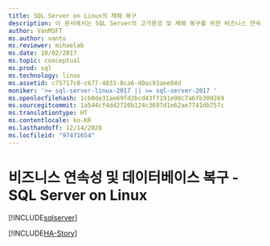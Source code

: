 ```yaml
---
title: SQL Server on Linux의 재해 복구
description: 이 문서에서는 SQL Server의 고가용성 및 재해 복구를 위한 비즈니스 연속성 솔루션에 대해 설명합니다. 그중에서도 가용성 시나리오에 중점을 두고 살펴봅니다.
author: VanMSFT
ms.author: vanto
ms.reviewer: mihaelab
ms.date: 10/02/2017
ms.topic: conceptual
ms.prod: sql
ms.technology: linux
ms.assetid: c75717c8-c677-4033-8ca6-d0ac93aee04d
moniker: '>= sql-server-linux-2017 || >= sql-server-2017 '
ms.openlocfilehash: 1cb0de31ae69fd2bcd43f7191e98c7a6fb309269
ms.sourcegitcommit: 1a544cf4dd2720b124c3697d1e62ae7741db757c
ms.translationtype: HT
ms.contentlocale: ko-KR
ms.lasthandoff: 12/14/2020
ms.locfileid: "97471654"
---
```

# <a name="business-continuity-and-database-recovery---sql-server-on-linux"></a>비즈니스 연속성 및 데이터베이스 복구 - SQL Server on Linux

[!INCLUDE[sqlserver](../includes/applies-to-version/sqlserver.md)]

[!INCLUDE[HA-Story](../includes/sql-server-ha-story.md)]
